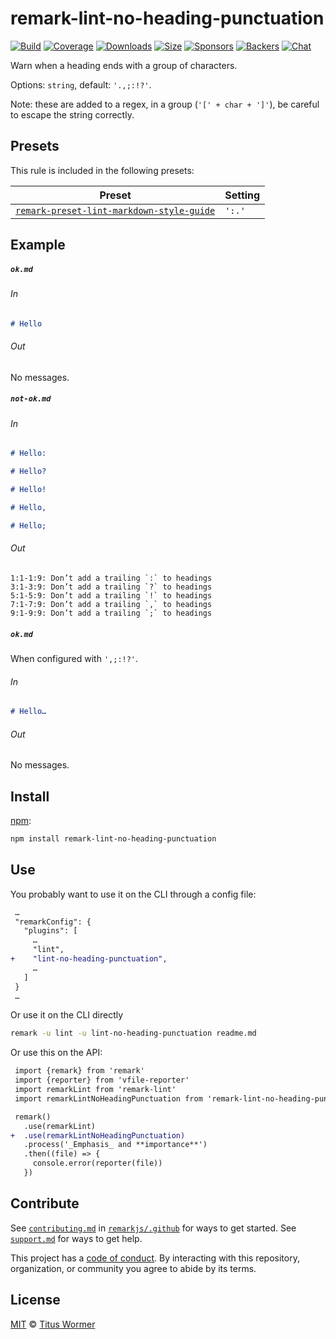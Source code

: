 <!--This file is generated-->

# remark-lint-no-heading-punctuation

[![Build][build-badge]][build]
[![Coverage][coverage-badge]][coverage]
[![Downloads][downloads-badge]][downloads]
[![Size][size-badge]][size]
[![Sponsors][sponsors-badge]][collective]
[![Backers][backers-badge]][collective]
[![Chat][chat-badge]][chat]

Warn when a heading ends with a group of characters.

Options: `string`, default: `'.,;:!?'`.

Note: these are added to a regex, in a group (`'[' + char + ']'`), be
careful to escape the string correctly.

## Presets

This rule is included in the following presets:

| Preset | Setting |
| - | - |
| [`remark-preset-lint-markdown-style-guide`](https://github.com/remarkjs/remark-lint/tree/main/packages/remark-preset-lint-markdown-style-guide) | `':.'` |

## Example

##### `ok.md`

###### In

```markdown
# Hello
```

###### Out

No messages.

##### `not-ok.md`

###### In

```markdown
# Hello:

# Hello?

# Hello!

# Hello,

# Hello;
```

###### Out

```text
1:1-1:9: Don’t add a trailing `:` to headings
3:1-3:9: Don’t add a trailing `?` to headings
5:1-5:9: Don’t add a trailing `!` to headings
7:1-7:9: Don’t add a trailing `,` to headings
9:1-9:9: Don’t add a trailing `;` to headings
```

##### `ok.md`

When configured with `',;:!?'`.

###### In

```markdown
# Hello…
```

###### Out

No messages.

## Install

[npm][]:

```sh
npm install remark-lint-no-heading-punctuation
```

## Use

You probably want to use it on the CLI through a config file:

```diff
 …
 "remarkConfig": {
   "plugins": [
     …
     "lint",
+    "lint-no-heading-punctuation",
     …
   ]
 }
 …
```

Or use it on the CLI directly

```sh
remark -u lint -u lint-no-heading-punctuation readme.md
```

Or use this on the API:

```diff
 import {remark} from 'remark'
 import {reporter} from 'vfile-reporter'
 import remarkLint from 'remark-lint'
 import remarkLintNoHeadingPunctuation from 'remark-lint-no-heading-punctuation'

 remark()
   .use(remarkLint)
+  .use(remarkLintNoHeadingPunctuation)
   .process('_Emphasis_ and **importance**')
   .then((file) => {
     console.error(reporter(file))
   })
```

## Contribute

See [`contributing.md`][contributing] in [`remarkjs/.github`][health] for ways
to get started.
See [`support.md`][support] for ways to get help.

This project has a [code of conduct][coc].
By interacting with this repository, organization, or community you agree to
abide by its terms.

## License

[MIT][license] © [Titus Wormer][author]

[build-badge]: https://github.com/remarkjs/remark-lint/workflows/main/badge.svg

[build]: https://github.com/remarkjs/remark-lint/actions

[coverage-badge]: https://img.shields.io/codecov/c/github/remarkjs/remark-lint.svg

[coverage]: https://codecov.io/github/remarkjs/remark-lint

[downloads-badge]: https://img.shields.io/npm/dm/remark-lint-no-heading-punctuation.svg

[downloads]: https://www.npmjs.com/package/remark-lint-no-heading-punctuation

[size-badge]: https://img.shields.io/bundlephobia/minzip/remark-lint-no-heading-punctuation.svg

[size]: https://bundlephobia.com/result?p=remark-lint-no-heading-punctuation

[sponsors-badge]: https://opencollective.com/unified/sponsors/badge.svg

[backers-badge]: https://opencollective.com/unified/backers/badge.svg

[collective]: https://opencollective.com/unified

[chat-badge]: https://img.shields.io/badge/chat-discussions-success.svg

[chat]: https://github.com/remarkjs/remark/discussions

[npm]: https://docs.npmjs.com/cli/install

[health]: https://github.com/remarkjs/.github

[contributing]: https://github.com/remarkjs/.github/blob/HEAD/contributing.md

[support]: https://github.com/remarkjs/.github/blob/HEAD/support.md

[coc]: https://github.com/remarkjs/.github/blob/HEAD/code-of-conduct.md

[license]: https://github.com/remarkjs/remark-lint/blob/main/license

[author]: https://wooorm.com
